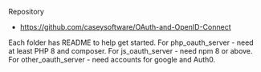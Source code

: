 Repository
- https://github.com/caseysoftware/OAuth-and-OpenID-Connect

Each folder has README to help get started.
For php_oauth_server - need at least PHP 8 and composer.
For js_oauth_server - need npm 8 or above.
For other_oauth_server - need accounts for google and Auth0.
